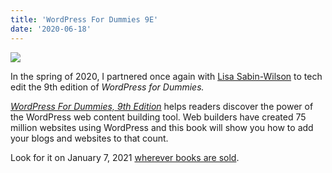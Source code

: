 ```yaml
---
title: 'WordPress For Dummies 9E'
date: '2020-06-18'
---
```


[![](images/wpfd9e.jpg)](https://smile.amazon.com/gp/product/1119696976/ref=pe_41006280_506051420_pe_re_csr_ea_lm)

In the spring of 2020, I partnered once again with [Lisa Sabin-Wilson](https://lisasabin-wilson.com/) to tech edit the 9th edition of _WordPress for Dummies._

*[WordPress For Dummies, 9th Edition](https://smile.amazon.com/gp/product/1119696976/ref=pe_41006280_506051420_pe_re_csr_ea_lm)* helps readers discover the power of the WordPress web content building tool. Web builders have created 75 million websites using WordPress and this book will show you how to add your blogs and websites to that count.

Look for it on January 7, 2021 [wherever books are sold](https://smile.amazon.com/gp/product/1119696976/ref=pe_41006280_506051420_pe_re_csr_ea_lm).
